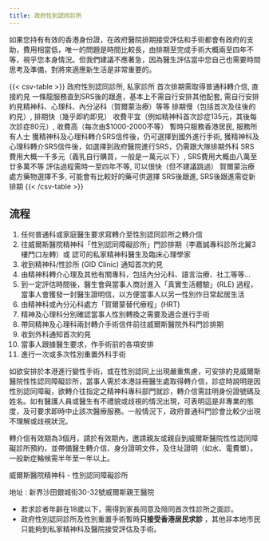 ```yaml
---
title: 政府性別認同診所
---
```


如果您持有有效的香港身份證，在政府醫院排期接受評估和手術都會有政府的支助，費用相當低，唯一的問題是時間比較長，由排期至完成手術大概兩至四年不等，視乎您本身情況。但我們建議不應著急，因為醫生評估當中您自己也需要時間思考及準備，對將來適應新生活是非常重要的。

{{< csv-table >}}
政府性別認同診所, 私家診所
首次排期需取得普通科轉介信, 直接約見
一條龍服務直到SRS後的跟進，基本上不需自行安排其他配套, 需自行安排約見精神科、心理科、內分泌科（賀爾蒙治療）等等
排期慢（包括首次及往後的約見）, 排期快（幾乎即約即見）
收費平宜（例如精神科首次診症135元，其後每次診症80元）, 收費高（每次由$1000-2000不等） 
暫時只服務香港居民, 服務所有人士
獲精神科及心理科轉介SRS信件後，仍可選擇到國外進行手術, 獲精神科及心理科轉介SRS信件後，如選擇到政府醫院進行SRS，仍需跟大隊排期外科
SRS費用大概一千多元（義乳自行購買，一般是一萬元以下）, SRS費用大概由八萬至廿多萬不等
評估過程需時一至四年不等, 可以很快（但不建議跳過）
賀爾蒙治療處方藥物選擇不多, 可能會有比較好的藥可供選擇
SRS後跟進, SRS後跟進需從新排期
{{< /csv-table >}}

## 流程
1. 任何普通科或家庭醫生要求寫轉介至性別認同診所之轉介信
1. 往威爾斯醫院精神科「性別認同障礙診所」門診排期（李嘉誠專科診所北翼3樓門口左轉）或 認可的私家精神科醫生及臨床心理學家
1. 收到精神科/性診所 (GID Clinic) 通知首次約見
1. 由精神科轉介心理及其他有關專科，包括內分沁科、語言治療、社工等等…
1. 到一定評估時間後，醫生會與當事人商討進入「真實生活體驗」(RLE) 過程，當事人會獲發一封醫生證明信，以方便當事人以另一性別作日常起居生活
1. 由精神科或內分沁科處方「賀爾蒙替代療程」(HRT)
1. 精神及心理科分別確認當事人性別轉換之需要及適合進行手術
1. 帶同精神及心理科兩封轉介手術信件前往威爾斯醫院外科門診排期
1. 收到外科通知首次約見
1. 當事人跟據醫生要求，作手術前的各項安排
1. 進行一次或多次性別重置外科手術

如欲安排於本港進行變性手術，或在性別認同上出現嚴重焦慮，可安排約見威爾斯醫院性性認同障礙診所，當事人需於本港註冊醫生處取得轉介信，診症時說明是因性別認同障礙，欲轉介往指定之精神科專科部門就診，轉介信需註明身份證號碼及姓名。如有醫護人員或醫生有不禮貌或歧視的情況出現，可表明這是非專業的態度，及可要求即時中止該次醫療服務。一般情況下，政府普通科門診會比較少出現不理解或歧視狀況。

轉介信有效期為3個月，請於有效期內，邀請親友或親自到威爾斯醫院性性認同障礙診所預約，並帶備醫生轉介信、身分證明文件，及住址證明（如水、電費單）。一般新症輪候需半年至一年以上。

威爾斯醫院精神科 - 性別認同障礙診所

地址 : 新界沙田銀城街30-32號威爾斯親王醫院

- 若求診者年齡在18歲以下，需得到家長同意及陪同首次性診所之面診。
- 政府性別認同診所及性別重置手術暫時**只接受香港居民求診** ，其他非本地市民只能夠到私家精神科及醫院接受評估及手術。